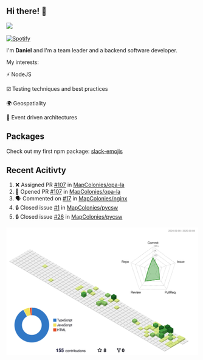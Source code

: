 ## Hi there! 👋

<p>
  <img src="https://github-readme-stats.vercel.app/api?username=syncush&theme=tokyonight">
</p>

[![Spotify](https://novatorem-rust.vercel.app/api/spotify)](https://open.spotify.com/user/syncush)

I'm **Daniel** and I'm a team leader and a backend software developer.

My interests:

⚡ NodeJS

☑️ Testing techniques and best practices

🌍 Geospatiality

🧠 Event driven architectures

## Packages
Check out my first npm package: [slack-emojis](https://www.npmjs.com/package/slack-emojis)

## Recent Acitivty
<!--START_SECTION:activity-->
1. ❌ Assigned PR [#107](undefined) in [MapColonies/opa-la](https://github.com/MapColonies/opa-la)
2. 💪 Opened PR [#107](undefined) in [MapColonies/opa-la](https://github.com/MapColonies/opa-la)
3. 🗣 Commented on [#17](https://github.com/MapColonies/nginx/pull/17#issuecomment-3239859026) in [MapColonies/nginx](https://github.com/MapColonies/nginx)
4. 🔒 Closed issue [#1](https://github.com/MapColonies/pycsw/issues/1) in [MapColonies/pycsw](https://github.com/MapColonies/pycsw)
5. 🔒 Closed issue [#26](https://github.com/MapColonies/pycsw/issues/26) in [MapColonies/pycsw](https://github.com/MapColonies/pycsw)
<!--END_SECTION:activity-->

![contrib](./profile-3d-contrib/profile-green-animate.svg)
